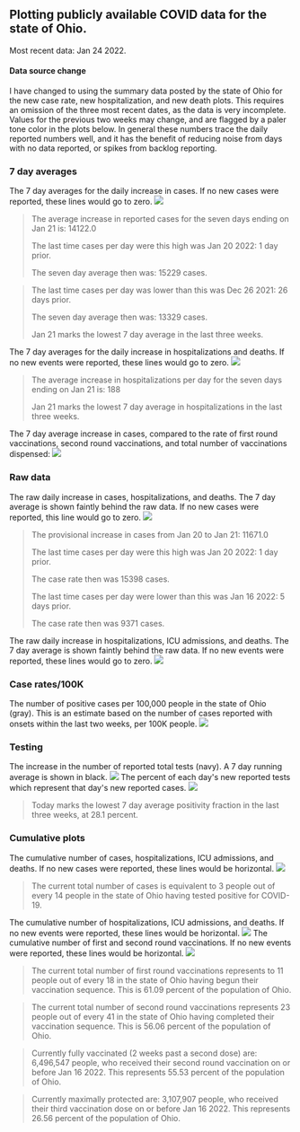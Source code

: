 ## Plotting publicly available COVID data for the state of Ohio. 

Most recent data: Jan 24 2022. 

#### Data source change
I have changed to using the summary data posted by the state of Ohio for the new case rate,
    new hospitalization, and new death plots. This requires an omission of the three most recent dates,
                       as the data is very incomplete. Values for the previous two weeks may change, and are flagged by a paler tone color in the plots below.
                       In general these numbers trace the daily reported numbers well, and it has the benefit
                       of reducing noise from days with no data reported, or spikes from backlog reporting. 

### 7 day averages
The 7 day averages for the daily increase in cases. If no new cases were reported, these lines would go to zero.
![](7dayaverage_cases.png)

>The average increase in reported cases for the seven days ending on Jan 21 is: 14122.0
>
>The last time cases per day were this high was Jan 20 2022: 1 day prior.
>
>The seven day average then was: 15229 cases.

>
>The last time cases per day was lower than this was Dec 26 2021: 26 days prior.
>
>The seven day average then was: 13329 cases.
>
>Jan 21 marks the lowest 7 day average in the last three weeks.

The 7 day averages for the daily increase in hospitalizations and deaths. If no new events were reported, these lines would go to zero.
![](7dayaverage_hospital.png)

>The average increase in hospitalizations per day for the seven days ending on Jan 21 is: 188
>
>Jan 21 marks the lowest 7 day average in hospitalizations in the last three weeks.

The 7 day average increase in cases, compared to the rate of first round vaccinations, second round vaccinations, and total number of vaccinations dispensed:
![](DailyVaccinationsCases.png)

### Raw data
The raw daily increase in cases, hospitalizations, and deaths. The 7 day average is shown faintly behind the raw data. If no new cases were reported, this line would go to zero.
![](DailyCases.png)

>The provisional increase in cases from Jan 20 to Jan 21: 11671.0 
>
>The last time cases per day were this high was Jan 20 2022: 1 day prior. 
>
>The case rate then was 15398 cases.
>
>The last time cases per day were lower than this was Jan 16 2022: 5 days prior. 
>
>The case rate then was 9371 cases.

The raw daily increase in hospitalizations, ICU admissions, and deaths. The 7 day average is shown faintly behind the raw data. If no new events were reported, these lines would go to zero.
![](DailyHospitalizations.png)

### Case rates/100K 

The number of positive cases per 100,000 people in the state of Ohio (gray). This is an estimate based on the number of cases reported with onsets within the last two weeks, per 100K people.
![](7dayaverage_rate.png)
### Testing

The increase in the number of reported total tests (navy). A 7 day running average is shown in black.
![](DailyTests.png)
The percent of each day's new reported tests which represent that day's new reported cases.
![](percentpositive_tests.png)

>Today marks the lowest 7 day average positivity fraction in the last three weeks, at 28.1 percent.

### Cumulative plots
The cumulative number of cases, hospitalizations, ICU admissions, and deaths. If no new cases were reported, these lines would be horizontal.
![](Cases.png)

>The current total number of cases is equivalent to 3 people out of every 14 people in the state of Ohio having tested positive for COVID-19.

The cumulative number of hospitalizations, ICU admissions, and deaths. If no new events were reported, these lines would be horizontal.
![](Hospitalizations.png)
The cumulative number of first and second round vaccinations. If no new events were reported, these lines would be horizontal.
![](Vaccinations.png)

>The current total number of first round vaccinations represents to 11 people out of every 18 in the state of Ohio having begun their vaccination sequence.
>This is 61.09 percent of the population of Ohio.

>The current total number of second round vaccinations represents 23 people out of every 41 in the state of Ohio having completed their vaccination sequence.
>This is 56.06 percent of the population of Ohio.

>Currently fully vaccinated (2 weeks past a second dose) are: 6,496,547 people, who received their second round vaccination on or before Jan 16 2022.
>This represents 55.53 percent of the population of Ohio.

>Currently maximally protected are: 3,107,907 people, who received their third vaccination dose on or before Jan 16 2022.
>This represents 26.56 percent of the population of Ohio.

